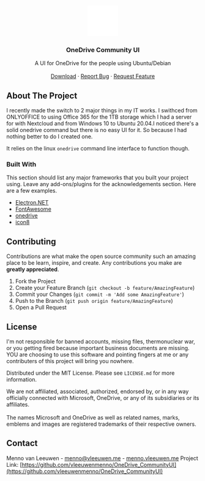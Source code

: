 <!--
*** Thanks for checking out this README Template. If you have a suggestion that would
*** make this better, please fork the repo and create a pull request or simply open
*** an issue with the tag "enhancement".
*** Thanks again! Now go create something AMAZING! :D
-->





<!-- PROJECT SHIELDS -->
<!--
*** I'm using markdown "reference style" links for readability.
*** Reference links are enclosed in brackets [ ] instead of parentheses ( ).
*** See the bottom of this document for the declaration of the reference variables
*** for contributors-url, forks-url, etc. This is an optional, concise syntax you may use.
*** https://www.markdownguide.org/basic-syntax/#reference-style-links
-->
<!-- PROJECT LOGO -->
<br />
<p align="center">
  <a href="https://github.com/vleeuwenmenno/OneDrive_CommunityUI">
    <img src="wwwroot/img/light/cloud.png" alt="Logo" width="80" height="80">
  </a>

  <h3 align="center">OneDrive Community UI</h3>

  <p align="center">
    A UI for OneDrive for the people using Ubuntu/Debian
    <br />
    <br />
    <a href="https://github.com/vleeuwenmenno/OneDrive_CommunityUI/releases">Download</a>
    ·
    <a href="https://github.com/vleeuwenmenno/OneDrive_CommunityUI/issues">Report Bug</a>
    ·
    <a href="https://github.com/vleeuwenmenno/OneDrive_CommunityUI/issues">Request Feature</a>
  </p>
</p>


<!-- ABOUT THE PROJECT -->
## About The Project



I recently made the switch to 2 major things in my IT works. I swithced from ONLYOFFICE to using Office 365 for the 1TB storage which I had a server for with Nextcloud and from Windows 10 to Ubuntu 20.04.I noticed there's a solid onedrive command but there is no easy UI for it. So because I had nothing better to do I created one.

It relies on the linux `onedrive` command line interface to function though.

### Built With
This section should list any major frameworks that you built your project using. Leave any add-ons/plugins for the acknowledgements section. Here are a few examples.
* [Electron.NET](https://github.com/ElectronNET/Electron.NET)
* [FontAwesome](https://fontawesome.com/)
* [onedrive](https://github.com/skilion/onedrive)
* [icon8](https://icons8.com)


<!-- CONTRIBUTING -->
## Contributing

Contributions are what make the open source community such an amazing place to be learn, inspire, and create. Any contributions you make are **greatly appreciated**.

1. Fork the Project
2. Create your Feature Branch (`git checkout -b feature/AmazingFeature`)
3. Commit your Changes (`git commit -m 'Add some AmazingFeature'`)
4. Push to the Branch (`git push origin feature/AmazingFeature`)
5. Open a Pull Request


<!-- LICENSE -->
## License


I'm not responsible for banned accounts, missing files, thermonuclear war, 
or you getting fired because important business documents are missing.
YOU are choosing to use this software and pointing fingers at me or any
contributers of this project will bring you nowhere.

Distributed under the MIT License. Please see `LICENSE.md` for more information.

We are not affiliated, associated, authorized, endorsed by, or in any way officially connected with Microsoft, OneDrive, or any of its subsidiaries or its affiliates.<br /><br />The names Microsoft and OneDrive as well as related names, marks, emblems and images are registered trademarks of their respective owners.

<!-- CONTACT -->
## Contact

Menno van Leeuwen - menno@vleeuwen.me - [menno.vleeuwen.me](https://menno.vleeuwen.me)
Project Link: [https://github.com/vleeuwenmenno/OneDrive_CommunityUI](https://github.com/vleeuwenmenno/OneDrive_CommunityUI)
